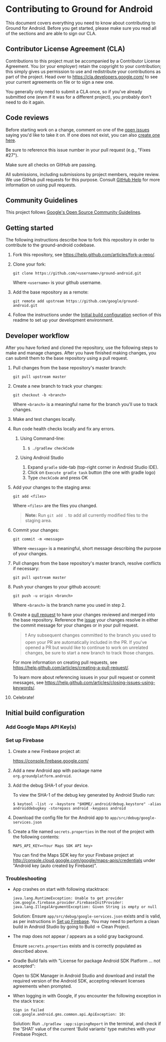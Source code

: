 # Contributing to Ground for Android

This document covers everything you need to know about contributing to Ground
for Android. Before you get started, please make sure you read all of the
sections and are able to sign our CLA.

## Contributor License Agreement (CLA)

Contributions to this project must be accompanied by a Contributor License
Agreement. You (or your employer) retain the copyright to your contribution;
this simply gives us permission to use and redistribute your contributions as
part of the project. Head over to <https://cla.developers.google.com/> to see
your current agreements on file or to sign a new one.

You generally only need to submit a CLA once, so if you've already submitted one
(even if it was for a different project), you probably don't need to do it
again.

## Code reviews

Before starting work on a change, comment on one of
the [open issues](https://github.com/google/ground-android/issues?utf8=%E2%9C%93&q=is%3Aissue+is%3Aopen)
saying you'd like to take it on. If one does not exist, you can also
[create one here](https://github.com/google/ground-android/issues/new).

Be sure to reference this issue number in your pull request (e.g.,
"Fixes #27").

Make sure all checks on GitHub are passing.

All submissions, including submissions by project members, require review. We
use GitHub pull requests for this purpose. Consult
[GitHub Help](https://help.github.com/articles/about-pull-requests/) for more
information on using pull requests.

## Community Guidelines

This project follows
[Google's Open Source Community Guidelines](https://opensource.google.com/conduct/).

## Getting started

The following instructions describe how to fork this repository in order to
contribute to the ground-android codebase.

1. Fork this repository, see <https://help.github.com/articles/fork-a-repo/>.

2. Clone your fork:

   `git clone https://github.com/<username>/ground-android.git`

   Where `<username>` is your github username.

3. Add the base repository as a remote:

   `git remote add upstream https://github.com/google/ground-android.git`

4. Follow the instructions under the [Initial build
   configuration](#initial-build-configuration) section of this readme to set up
   your development environment.

## Developer workflow

After you have forked and cloned the repository, use the following steps to make
and manage changes. After you have finished making changes, you can submit them
to the base repository using a pull request.

1. Pull changes from the base repository's master branch:

   `git pull upstream master`

1. Create a new branch to track your changes:

   `git checkout -b <branch>`

   Where `<branch>` is a meaningful name for the branch you'll use to track
   changes.

1. Make and test changes locally.

1. Run code health checks locally and fix any errors.

    1. Using Command-line:
        1. `$ ./gradlew checkCode`

    1. Using Android Studio
        1. Expand `gradle` side-tab (top-right corner in Android Studio IDE).
        1. Click on `Execute gradle task` button (the one with gradle logo)
        1. Type `checkCode` and press OK

1. Add your changes to the staging area:

   `git add <files>`

   Where `<files>` are the files you changed.

   > **Note:** Run `git add .` to add all currently modified files to the
   > staging area.

1. Commit your changes:

   `git commit -m <message>`

   Where `<message>` is a meaningful, short message describing the purpose of
   your changes.

1. Pull changes from the base repository's master branch, resolve conflicts if
   necessary:

   `git pull upstream master`

1. Push your changes to your github account:

   `git push -u origin <branch>`

   Where `<branch>` is the branch name you used in step 2.

1. Create a [pull
   request](https://help.github.com/articles/about-pull-requests/) to have your
   changes reviewed and merged into the base repository. Reference the
   [issue](https://github.com/google/ground-android/issues) your changes resolve in
   either the commit message for your changes or in your pull request.

   > :exclamation: Any subsequent changes committed to the branch you used
   > to open your PR are automatically included in the PR. If you've opened a
   > PR but would like to continue to work on unrelated changes, be sure to
   > start a new branch to track those changes.

   For more information on creating pull requests, see
   <https://help.github.com/articles/creating-a-pull-request/>.

   To learn more about referencing issues in your pull request or commit
   messages, see
   <https://help.github.com/articles/closing-issues-using-keywords/>.

1. Celebrate!

## Initial build configuration

### Add Google Maps API Key(s)

### Set up Firebase

1. Create a new Firebase project at:

   https://console.firebase.google.com/

2. Add a new Android app with package name `org.groundplatform.android`.

3. Add the debug SHA-1 of your device.

   To view the SHA-1 of the debug key generated by Android Studio run:

    ``` 
    $ keytool -list -v -keystore "$HOME/.android/debug.keystore" -alias androiddebugkey -storepass android -keypass android
    ```

4. Download the config file for the Android app to `app/src/debug/google-services.json`

5. Create a file named `secrets.properties` in the root of the project with the following contents:

   ```
   MAPS_API_KEY=<Your Maps SDK API key>
   ```

   You can find the Maps SDK key for your Firebase project at 
   http://console.cloud.google.com/google/maps-apis/credentials under 
   "Android key (auto created by Firebase)". 

### Troubleshooting

* App crashes on start with following stacktrace:

   ```
   java.lang.RuntimeException: Unable to get provider com.google.firebase.provider.FirebaseInitProvider: java.lang.IllegalArgumentException: Given String is empty or null
   ```

  Solution: Ensure `app/src/debug/google-services.json` exists and is valid, as per instructions
  in [Set up Firebase](#set-up-firebase). You may need to perform a clean build in Android Studio by
  going to Build -> Clean Project.

* The map does not appear / appears as a solid gray background.

  Ensure `secrets.properties` exists and is correctly populated as described above.

* Gradle Build fails with "License for package Android SDK Platform ... not accepted":

  Open to SDK Manager in Android Studio and download and install the required version of the Android
  SDK, accepting relevant licenses agreements when prompted.

* When logging in with Google, if you encounter the following exception in the stack trace:

    ```
    Sign in failed  
    com.google.android.gms.common.api.ApiException: 10:
    ```

  Solution: Run `./gradlew :app:signingReport` in the terminal, and check if the 'SHA1' value of the
  current 'Build variants' type matches with your Firebase Project.